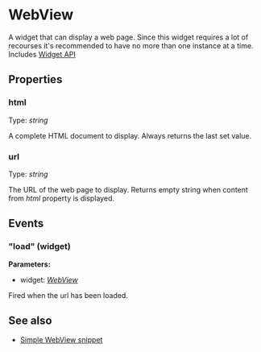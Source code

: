 ---
---
# WebView
A widget that can display a web page. Since this widget requires a lot of recourses it's recommended to have no more than one instance at a time.
Includes [Widget API](Widget.md)

## Properties
### html
Type: *string*

A complete HTML document to display. Always returns the last set value.
### url
Type: *string*

The URL of the web page to display. Returns empty string when content from *html* property is displayed.

## Events
### "load" (widget)

**Parameters:** 

- widget: *[WebView](WebView.md)*

Fired when the url has been loaded.


## See also
- [Simple WebView snippet](https://github.com/eclipsesource/tabris-js/blob/master/snippets/webview/webview.js)

